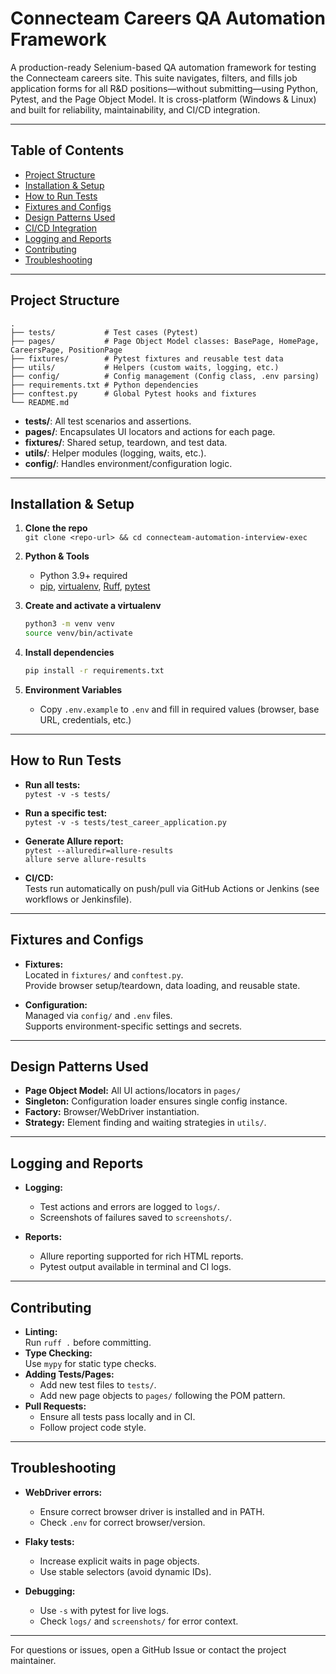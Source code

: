# Connecteam Careers QA Automation Framework

A production-ready Selenium-based QA automation framework for testing the Connecteam careers site. This suite navigates, filters, and fills job application forms for all R&D positions—without submitting—using Python, Pytest, and the Page Object Model. It is cross-platform (Windows & Linux) and built for reliability, maintainability, and CI/CD integration.

---

## Table of Contents

- [Project Structure](#project-structure)
- [Installation & Setup](#installation--setup)
- [How to Run Tests](#how-to-run-tests)
- [Fixtures and Configs](#fixtures-and-configs)
- [Design Patterns Used](#design-patterns-used)
- [CI/CD Integration](#cicd-integration)
- [Logging and Reports](#logging-and-reports)
- [Contributing](#contributing)
- [Troubleshooting](#troubleshooting)

---

## Project Structure

```
.
├── tests/           # Test cases (Pytest)
├── pages/           # Page Object Model classes: BasePage, HomePage, CareersPage, PositionPage
├── fixtures/        # Pytest fixtures and reusable test data
├── utils/           # Helpers (custom waits, logging, etc.)
├── config/          # Config management (Config class, .env parsing)
├── requirements.txt # Python dependencies
├── conftest.py      # Global Pytest hooks and fixtures
└── README.md
```

- **tests/**: All test scenarios and assertions.
- **pages/**: Encapsulates UI locators and actions for each page.
- **fixtures/**: Shared setup, teardown, and test data.
- **utils/**: Helper modules (logging, waits, etc.).
- **config/**: Handles environment/configuration logic.

---

## Installation & Setup

1. **Clone the repo**  
   `git clone <repo-url> && cd connecteam-automation-interview-exec`

2. **Python & Tools**  
   - Python 3.9+ required  
   - [pip](https://pip.pypa.io/), [virtualenv](https://virtualenv.pypa.io/), [Ruff](https://docs.astral.sh/ruff/), [pytest](https://docs.pytest.org/)

3. **Create and activate a virtualenv**  
   ```sh
   python3 -m venv venv
   source venv/bin/activate
   ```

4. **Install dependencies**  
   ```sh
   pip install -r requirements.txt
   ```

5. **Environment Variables**  
   - Copy `.env.example` to `.env` and fill in required values (browser, base URL, credentials, etc.)

---

## How to Run Tests

- **Run all tests:**  
  `pytest -v -s tests/`

- **Run a specific test:**  
  `pytest -v -s tests/test_career_application.py`

- **Generate Allure report:**  
  `pytest --alluredir=allure-results`  
  `allure serve allure-results`

- **CI/CD:**  
  Tests run automatically on push/pull via GitHub Actions or Jenkins (see workflows or Jenkinsfile).

---

## Fixtures and Configs

- **Fixtures:**  
  Located in `fixtures/` and `conftest.py`.  
  Provide browser setup/teardown, data loading, and reusable state.

- **Configuration:**  
  Managed via `config/` and `.env` files.  
  Supports environment-specific settings and secrets.

---

## Design Patterns Used

- **Page Object Model:** All UI actions/locators in `pages/`
- **Singleton:** Configuration loader ensures single config instance.
- **Factory:** Browser/WebDriver instantiation.
- **Strategy:** Element finding and waiting strategies in `utils/`.

---


## Logging and Reports

- **Logging:**  
  - Test actions and errors are logged to `logs/`.
  - Screenshots of failures saved to `screenshots/`.

- **Reports:**  
  - Allure reporting supported for rich HTML reports.
  - Pytest output available in terminal and CI logs.

---

## Contributing

- **Linting:**  
  Run `ruff .` before committing.
- **Type Checking:**  
  Use `mypy` for static type checks.
- **Adding Tests/Pages:**  
  - Add new test files to `tests/`.
  - Add new page objects to `pages/` following the POM pattern.
- **Pull Requests:**  
  - Ensure all tests pass locally and in CI.
  - Follow project code style.

---

## Troubleshooting

- **WebDriver errors:**  
  - Ensure correct browser driver is installed and in PATH.
  - Check `.env` for correct browser/version.

- **Flaky tests:**  
  - Increase explicit waits in page objects.
  - Use stable selectors (avoid dynamic IDs).

- **Debugging:**  
  - Use `-s` with pytest for live logs.
  - Check `logs/` and `screenshots/` for error context.

---

For questions or issues, open a GitHub Issue or contact the project maintainer.